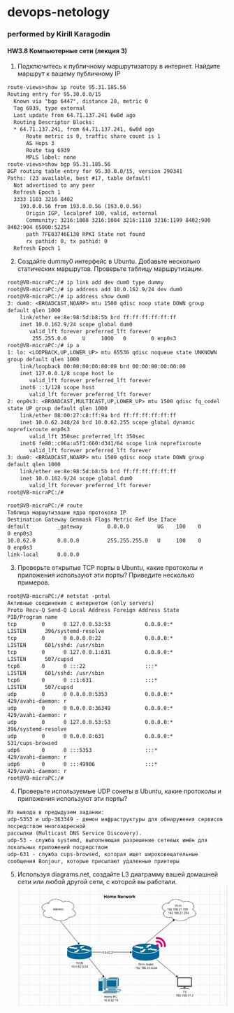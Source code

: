 # devops-netology
### performed by Kirill Karagodin
#### HW3.8 Компьютерные сети (лекция 3)

1. Подключитесь к публичному маршрутизатору в интернет. Найдите маршрут к вашему публичному IP
`````
route-views>show ip route 95.31.185.56
Routing entry for 95.30.0.0/15
  Known via "bgp 6447", distance 20, metric 0
  Tag 6939, type external
  Last update from 64.71.137.241 6w0d ago
  Routing Descriptor Blocks:
  * 64.71.137.241, from 64.71.137.241, 6w0d ago
      Route metric is 0, traffic share count is 1
      AS Hops 3
      Route tag 6939
      MPLS label: none
route-views>show bgp 95.31.185.56
BGP routing table entry for 95.30.0.0/15, version 290341
Paths: (23 available, best #17, table default)
  Not advertised to any peer
  Refresh Epoch 1
  3333 1103 3216 8402
    193.0.0.56 from 193.0.0.56 (193.0.0.56)
      Origin IGP, localpref 100, valid, external
      Community: 3216:1000 3216:1004 3216:1110 3216:1199 8402:900 8402:904 65000:52254
      path 7FE03746E138 RPKI State not found
      rx pathid: 0, tx pathid: 0
  Refresh Epoch 1

`````
2. Создайте dummy0 интерфейс в Ubuntu. Добавьте несколько статических маршрутов. Проверьте таблицу маршрутизации.
`````
root@VB-micraPC:/# ip link add dev dum0 type dummy
root@VB-micraPC:/# ip address add 10.0.162.9/24 dev dum0
root@VB-micraPC:/# ip address show dum0
3: dum0: <BROADCAST,NOARP> mtu 1500 qdisc noop state DOWN group default qlen 1000
    link/ether ee:8e:98:5d:b8:5b brd ff:ff:ff:ff:ff:ff
    inet 10.0.162.9/24 scope global dum0
       valid_lft forever preferred_lft forever
        255.255.0.0     U     1000   0        0 enp0s3
root@VB-micraPC:/# ip a
1: lo: <LOOPBACK,UP,LOWER_UP> mtu 65536 qdisc noqueue state UNKNOWN group default qlen 1000
    link/loopback 00:00:00:00:00:00 brd 00:00:00:00:00:00
    inet 127.0.0.1/8 scope host lo
       valid_lft forever preferred_lft forever
    inet6 ::1/128 scope host
       valid_lft forever preferred_lft forever
2: enp0s3: <BROADCAST,MULTICAST,UP,LOWER_UP> mtu 1500 qdisc fq_codel state UP group default qlen 1000
    link/ether 08:00:27:c8:ff:9a brd ff:ff:ff:ff:ff:ff
    inet 10.0.62.248/24 brd 10.0.62.255 scope global dynamic noprefixroute enp0s3
       valid_lft 350sec preferred_lft 350sec
    inet6 fe80::c06a:a5f1:660:d341/64 scope link noprefixroute
       valid_lft forever preferred_lft forever
3: dum0: <BROADCAST,NOARP> mtu 1500 qdisc noop state DOWN group default qlen 1000
    link/ether ee:8e:98:5d:b8:5b brd ff:ff:ff:ff:ff:ff
    inet 10.0.162.9/24 scope global dum0
       valid_lft forever preferred_lft forever
root@VB-micraPC:/#
`````

`````
root@VB-micraPC:/# route
Таблица маршутизации ядра протокола IP
Destination Gateway Genmask Flags Metric Ref Use Iface
default         _gateway        0.0.0.0         UG    100    0        0 enp0s3
10.0.62.0       0.0.0.0         255.255.255.0   U     100    0        0 enp0s3
link-local      0.0.0.0 
`````
3. Проверьте открытые TCP порты в Ubuntu, какие протоколы и приложения используют эти порты? Приведите несколько примеров.
`````
root@VB-micraPC:/# netstat -pntul
Активные соединения с интернетом (only servers)
Proto Recv-Q Send-Q Local Address Foreign Address State       PID/Program name
tcp        0      0 127.0.0.53:53           0.0.0.0:*               LISTEN      396/systemd-resolve
tcp        0      0 0.0.0.0:22              0.0.0.0:*               LISTEN      601/sshd: /usr/sbin
tcp        0      0 127.0.0.1:631           0.0.0.0:*               LISTEN      507/cupsd
tcp6       0      0 :::22                   :::*                    LISTEN      601/sshd: /usr/sbin
tcp6       0      0 ::1:631                 :::*                    LISTEN      507/cupsd
udp        0      0 0.0.0.0:5353            0.0.0.0:*                           429/avahi-daemon: r
udp        0      0 0.0.0.0:36349           0.0.0.0:*                           429/avahi-daemon: r
udp        0      0 127.0.0.53:53           0.0.0.0:*                           396/systemd-resolve
udp        0      0 0.0.0.0:631             0.0.0.0:*                           531/cups-browsed
udp6       0      0 :::5353                 :::*                                429/avahi-daemon: r
udp6       0      0 :::49906                :::*                                429/avahi-daemon: r
root@VB-micraPC:/#
`````
4. Проверьте используемые UDP сокеты в Ubuntu, какие протоколы и приложения используют эти порты?
`````
Из вывода в предыдузем задании:
udp-5353 и udp-363349 - демон инфраструктуры для обнаружения сервисов посредством многоадресной 
рассылки (Multicast DNS Service Discovery).
udp-53 - служба systemd, выполняющая разрешение сетевых имён для локальных приложений посредством 
udp-631 - служба cups-browsed, которая ищет широковещательные сообщения Bonjour, которые присылают удаленные принтеры
`````
5. Используя diagrams.net, создайте L3 диаграмму вашей домашней сети или любой другой сети, с которой вы работали.
![](https://github.com/kirill-karagodin/devops-netology/blob/main/Netology_HWs/HW_3.8/home-lan.jpg)